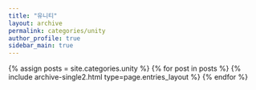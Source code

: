 ```yaml
---
title: "유니티"
layout: archive
permalink: categories/unity
author_profile: true
sidebar_main: true
---
```



{% assign posts = site.categories.unity %}
{% for post in posts %} {% include archive-single2.html type=page.entries_layout %} {% endfor %}